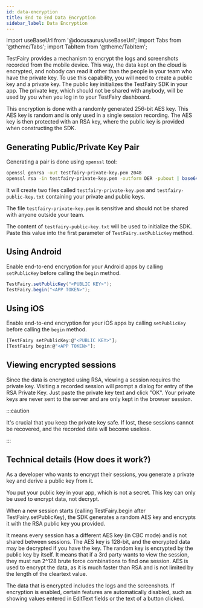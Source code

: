 ```yaml
---
id: data-encryption
title: End to End Data Encryption
sidebar_label: Data Encryption
---
```


import useBaseUrl from '@docusaurus/useBaseUrl';
import Tabs from '@theme/Tabs';
import TabItem from '@theme/TabItem';

TestFairy provides a mechanism to encrypt the logs and screenshots recorded from the mobile device. This way, the data kept on the cloud is encrypted, and nobody can read it other than the people in your team who have the private key.
To use this capability, you will need to create a public key and a private key. The public key initializes the TestFairy SDK in your app. The private key, which should not be shared with anybody, will be used by you when you log in to your TestFairy dashboard.

This encryption is done with a randomly generated 256-bit AES key. This AES key is random and is only used in a single session recording. The AES key is then protected with an RSA key, where the public key is provided when constructing the SDK.

## Generating Public/Private Key Pair

Generating a pair is done using `openssl` tool:

```bash
openssl genrsa -out testfairy-private-key.pem 2048
openssl rsa -in testfairy-private-key.pem -outform DER -pubout | base64 - > testfairy-public-key.txt
```

It will create two files called `testfairy-private-key.pem` and `testfairy-public-key.txt` containing your private and public keys.

The file `testfairy-private-key.pem` is sensitive and should not be shared with anyone outside your team.

The content of `testfairy-public-key.txt` will be used to initialize the SDK. Paste this value into the first parameter of `TestFairy.setPublicKey` method.

## Using Android

Enable end-to-end encryption for your Android apps by calling `setPublicKey` before calling the `begin` method.

```java
TestFairy.setPublicKey("<PUBLIC KEY>");
TestFairy.begin("<APP TOKEN>");
```

## Using iOS

Enable end-to-end encryption for your iOS apps by calling `setPublicKey` before calling the `begin` method.

```js
[TestFairy setPublicKey:@"<PUBLIC KEY>"];
[TestFairy begin:@"<APP TOKEN>"];
```

## Viewing encrypted sessions

Since the data is encrypted using RSA, viewing a session requires the private key. Visiting a recorded session will prompt a dialog for entry of the RSA Private Key. Just paste the private key text and click "OK". Your private keys are never sent to the server and are only kept in the browser session.

:::caution

It's crucial that you keep the private key safe. If lost, these sessions cannot be recovered, and the recorded data will become useless.

:::

## Technical details (How does it work?)

As a developer who wants to encrypt their sessions, you generate a private key and derive a public key from it.

You put your public key in your app, which is not a secret. This key can only be used to encrypt data, not decrypt.

When a new session starts (calling TestFairy.begin after TestFairy.setPublicKey), the SDK generates a random AES key and encrypts it with the RSA public key you provided.

It means every session has a different AES key (in CBC mode) and is not shared between sessions. The AES key is 128-bit, and the encrypted data may be decrypted if you have the key. The random key is encrypted by the public key by itself. It means that if a 3rd party wants to view the session, they must run 2^128 brute force combinations to find one session. AES is used to encrypt the data, as it is much faster than RSA and is not limited by the length of the cleartext value.

The data that is encrypted includes the logs and the screenshots. If encryption is enabled, certain features are automatically disabled, such as showing values entered in EditText fields or the text of a button clicked.
